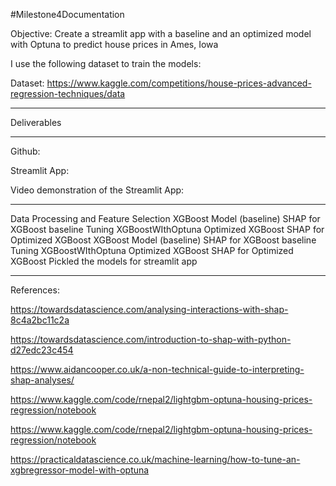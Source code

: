 #Milestone4Documentation

Objective: Create a streamlit app with a baseline and an optimized model with Optuna to predict house prices in Ames, Iowa

I use the following dataset to train the models:

Dataset: https://www.kaggle.com/competitions/house-prices-advanced-regression-techniques/data


*************

Deliverables

*************

Github:

Streamlit App:

Video demonstration of the Streamlit App:

*************

Data Processing and Feature Selection
XGBoost Model (baseline)
SHAP for XGBoost baseline
Tuning XGBoostWIthOptuna
Optimized XGBoost
SHAP for Optimized XGBoost 
XGBoost Model (baseline)
SHAP for XGBoost baseline
Tuning XGBoostWIthOptuna
Optimized XGBoost
SHAP for Optimized XGBoost 
Pickled the models for streamlit app

*************

References:

https://towardsdatascience.com/analysing-interactions-with-shap-8c4a2bc11c2a

https://towardsdatascience.com/introduction-to-shap-with-python-d27edc23c454

https://www.aidancooper.co.uk/a-non-technical-guide-to-interpreting-shap-analyses/

https://www.kaggle.com/code/rnepal2/lightgbm-optuna-housing-prices-regression/notebook

https://www.kaggle.com/code/rnepal2/lightgbm-optuna-housing-prices-regression/notebook

https://practicaldatascience.co.uk/machine-learning/how-to-tune-an-xgbregressor-model-with-optuna